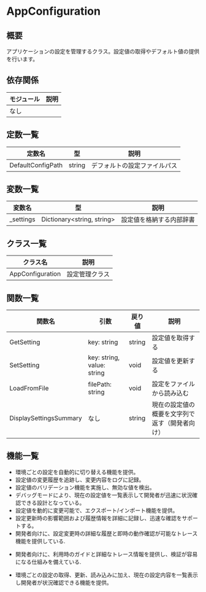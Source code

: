 # AppConfiguration

## 概要
アプリケーションの設定を管理するクラス。設定値の取得やデフォルト値の提供を行います。

## 依存関係
| モジュール | 説明 |
|-----------|------|
| なし      |      |

## 定数一覧
| 定数名 | 型 | 説明 |
|--------|----|------|
| DefaultConfigPath | string | デフォルトの設定ファイルパス |

## 変数一覧
| 変数名 | 型 | 説明 |
|--------|----|------|
| _settings | Dictionary<string, string> | 設定値を格納する内部辞書 |

## クラス一覧
| クラス名          | 説明                     |
|-------------------|--------------------------|
| AppConfiguration  | 設定管理クラス           |

## 関数一覧
| 関数名      | 引数                     | 戻り値 | 説明                      |
|-------------|--------------------------|--------|---------------------------|
| GetSetting  | key: string              | string | 設定値を取得する          |
| SetSetting  | key: string, value: string | void   | 設定値を更新する          |
| LoadFromFile| filePath: string         | void   | 設定をファイルから読み込む |
| DisplaySettingsSummary | なし              | string | 現在の設定値の概要を文字列で返す（開発者向け） |

## 機能一覧
- 環境ごとの設定を自動的に切り替える機能を提供。
- 設定値の変更履歴を追跡し、変更内容をログに記録。
- 設定値のバリデーション機能を実施し、無効な値を検出。
- デバッグモードにより、現在の設定値を一覧表示して開発者が迅速に状況確認できる設計となっている。
- 設定値を動的に変更可能で、エクスポート/インポート機能を提供。
- 設定更新時の影響範囲および履歴情報を詳細に記録し、迅速な確認をサポートする。
- 開発者向けに、設定変更時の詳細な履歴と即時の動作確認が可能なトレース機能を提供している.
+ 開発者向けに、利用時のガイドと詳細なトレース情報を提供し、検証が容易になる仕組みを備えている.
- 環境ごとの設定の取得、更新、読み込みに加え、現在の設定内容を一覧表示し開発者が状況確認できる機能を提供。
